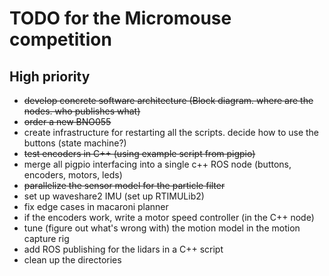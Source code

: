 # TODO for the Micromouse competition

## High priority

 * ~~develop concrete software architecture (Block diagram. where are the nodes. who publishes what)~~
 * ~~order a new BNO055~~
 * create infrastructure for restarting all the scripts. decide how to use the buttons (state machine?)
 * ~~test encoders in C++ (using example script from pigpio)~~
 * merge all pigpio interfacing into a single c++ ROS node (buttons, encoders, motors, leds)
 * ~~parallelize the sensor model for the particle filter~~
 * set up waveshare2 IMU (set up RTIMULib2)
 * fix edge cases in macaroni planner
 * if the encoders work, write a motor speed controller (in the C++ node)
 * tune (figure out what's wrong with) the motion model in the motion capture rig
 * add ROS publishing for the lidars in a C++ script
 * clean up the directories